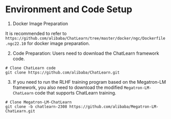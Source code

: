 # Environment and Code Setup

1. Docker Image Preparation

It is recommended to refer to `https://github.com/alibaba/ChatLearn/tree/master/docker/ngc/Dockerfile.ngc22.10` for docker image preparation.

2. Code Preparation: Users need to download the ChatLearn framework code.

```
# Clone ChatLearn code
git clone https://github.com/alibaba/ChatLearn.git
```

3. If you need to run the RLHF training program based on the Megatron-LM framework, you also need to download the modified `Megatron-LM-ChatLearn` code that supports ChatLearn training.

```
# Clone Megatron-LM-ChatLearn
git clone -b chatlearn-2308 https://github.com/alibaba/Megatron-LM-ChatLearn.git
```